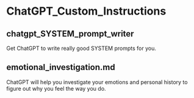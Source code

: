 # ChatGPT_Custom_Instructions

## chatgpt_SYSTEM_prompt_writer

Get ChatGPT to write really good SYSTEM prompts for you.

## emotional_investigation.md

ChatGPT will help you investigate your emotions and personal history to figure out why you feel the way you do.
